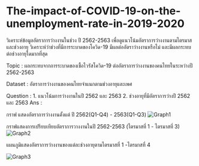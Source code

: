 # The-impact-of-COVID-19-on-the-unemployment-rate-in-2019-2020
วิเคราะห์ข้อมูลอัตราการว่างงานในช่วง ปี 2562-2563 เพื่อดูแนวโน้มอัตราการว่างงานตามไตรมาสและช่วงอายุ วิเคราะห์ว่าช่วงที่มีการระบาดของโควิด-19 มีผลต่ออัตราว่างงานหรือไม่ และมีผลกระทบต่อช่วงอายุใดมากที่สุด

Topic : ผลกระทบจากการระบาดของเชื้อไวรัสโควิด-19 ต่ออัตราการว่างงานของคนไทยในระหว่างปี 2562-2563 

Dataset : อัตราการว่างงานของคนไทยจำแนกตามช่วงอายุและเพศ

Question : 1. แนวโน้มการว่างงานในปี 2562 และ 2563    2. ช่วงอายุที่มีอัตราการว่างปี 2562 และ 2563 
Ans : 

กราฟ แสดงอัตราการว่างงานตั้งแต่ ปี 2562(Q1-Q4) - 2563(Q1-Q3)
![Graph1](https://user-images.githubusercontent.com/115729860/195852436-ee7f2c67-3dbc-4778-8ae7-5f2cb4fd51b1.jpg)


กราฟแสดงการเปรียบเทียบอัตราการวางงานในปี 2562-2563 (ไตรมาสที่ 1 - ไตรมาสที่ 3)
![Graph2](https://user-images.githubusercontent.com/115729860/195853036-885ae5d5-d7c1-4b35-9909-5b9f208c4b0a.jpg)


แผนภูมิแสดงอัตราการว่างงานของแต่ละช่วงอายุตามไตรมาสที่ 1 -ไตรมาสที่ 4

![Graph3](https://user-images.githubusercontent.com/115729860/195853267-69c658a2-551f-42c7-8345-58aa4936b3c8.jpg)

